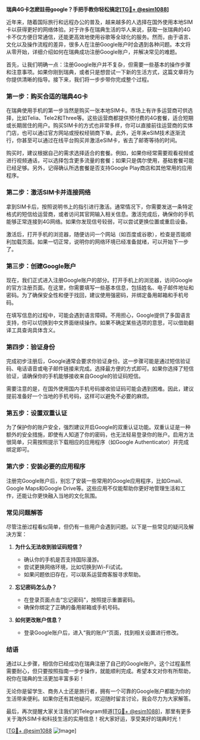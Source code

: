 **瑞典4G卡怎麽註冊google？手把手教你轻松搞定[[TG💪+ @esim1088](https://t.me/s/esim1088)]**

近年来，随着国际旅行和远程办公的普及，越来越多的人选择在国外使用本地SIM卡以获得更好的网络体验。对于许多在瑞典生活的华人来说，获取一张瑞典的4G卡不仅方便日常通信，还能更高效地使用谷歌等全球化的服务。然而，由于语言、文化以及操作流程的差异，很多人在注册Google账户时会遇到各种问题。本文将从零开始，详细介绍如何在瑞典成功注册Google账户，并解决常见的难题。

首先，让我们明确一点：注册Google账户并不复杂，但需要一些基本的操作步骤和注意事项。如果你刚到瑞典，或者只是想尝试一下新的生活方式，这篇文章将为你提供清晰的指导。接下来，我们将一步步带你完成整个过程。

### **第一步：购买合适的瑞典4G卡**
在瑞典使用手机的第一步当然是购买一张本地SIM卡。市场上有许多运营商可供选择，比如Telia、Tele2和Three等。这些运营商都提供预付费的4G套餐，适合短期或长期居住的用户。购买SIM卡的方式也非常多样，你可以直接前往运营商的实体门店，也可以通过官方网站或授权经销商下单。此外，近年来eSIM技术逐渐流行，你甚至可以通过在线平台购买并激活eSIM卡，省去了邮寄等待的时间。

购买时，建议根据自己的需求选择适合的套餐。例如，如果你经常需要观看视频或进行视频通话，可以选择包含更多流量的套餐；如果只是偶尔使用，基础套餐可能已经足够。另外，记得确认所选套餐是否支持Google Play商店和其他常用的应用程序。

### **第二步：激活SIM卡并连接网络**
拿到SIM卡后，按照说明书上的指引进行激活。通常情况下，你需要发送一条特定格式的短信给运营商，或者访问其官网输入相关信息。激活完成后，确保你的手机能够正常连接到4G网络。如果你发现信号较弱，可以尝试更换位置或重启设备。

激活后，打开手机的浏览器，随便访问一个网站（如百度或谷歌），检查是否能顺利加载页面。如果一切正常，说明你的网络环境已经准备就绪，可以开始下一步了。

### **第三步：创建Google账户**
现在，我们正式进入注册Google账户的部分。打开手机上的浏览器，访问Google的官方注册页面。在这里，你需要填写一些基本信息，包括姓名、电子邮件地址和密码。为了确保安全性和便于找回，建议使用强密码，并绑定备用邮箱和手机号码。

在填写信息的过程中，可能会遇到语言障碍。不用担心，Google提供了多国语言支持，你可以切换到中文界面继续操作。如果不确定某些选项的意思，可以借助翻译工具查询具体含义。

### **第四步：验证身份**
完成初步注册后，Google通常会要求你验证身份。这一步骤可能是通过短信验证码、电话语音或电子邮件链接来完成。选择最方便的方式即可。如果你选择了短信验证，请确保你的手机能够接收来自Google的验证码短信。

需要注意的是，在国外使用国内手机号码接收验证码可能会遇到困难。因此，建议提前准备好一个当地的手机号码，这样可以避免不必要的麻烦。

### **第五步：设置双重认证**
为了保护你的账户安全，强烈建议开启Google的双重认证功能。双重认证是一种额外的安全措施，即使有人知道了你的密码，也无法轻易登录你的账户。启用方法很简单，只需按照提示下载相应的应用程序（如Google Authenticator）并完成绑定即可。

### **第六步：安装必要的应用程序**
注册完Google账户后，别忘了安装一些常用的Google应用程序，比如Gmail、Google Maps和Google Drive等。这些应用不仅能帮助你更好地管理生活和工作，还能让你更快融入当地的文化氛围。

### **常见问题解答**
尽管注册过程看似简单，但仍有一些用户会遇到问题。以下是一些常见的疑问及解决方案：

1. **为什么无法收到验证码短信？**
   - 确认你的手机是否支持国际漫游。
   - 尝试更换网络环境，比如切换到Wi-Fi试试。
   - 如果问题依旧存在，可以联系运营商客服寻求帮助。

2. **忘记密码怎么办？**
   - 在登录页面点击“忘记密码”，按照提示重置密码。
   - 确保你绑定了正确的备用邮箱或手机号码。

3. **如何更改账户信息？**
   - 登录Google账户后，进入“我的账户”页面，找到相关设置进行修改。

### **结语**
通过以上步骤，相信你已经成功在瑞典注册了自己的Google账户。这个过程虽然需要耐心，但只要按照指南一步步操作，就能顺利完成。希望本文对你有所帮助，祝你在瑞典的生活更加丰富多彩！

无论你是留学生、商务人士还是旅行者，拥有一个可靠的Google账户都能为你的生活带来便利。如果你还有其他疑问，欢迎随时留言讨论，我会尽力为大家解答。

最后，再次提醒大家关注我们的Telegram频道[[TG💪+ @esim1088](https://t.me/s/esim1088)]，那里有更多关于海外SIM卡和科技生活的实用信息！祝大家好运，享受美好的瑞典时光！

[[TG💪+ @esim1088](https://t.me/s/esim1088) ![Image](https://i.postimg.cc/4NQfJmqS/Snipaste-2025-05-13-00-14-12.png)]